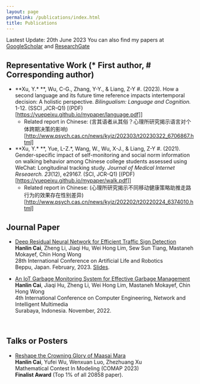 ```yaml
---
layout: page
permalink: /publications/index.html
title: Publications
---
```


Lastest Update: 20th June 2023
You can also find my papers at [GoogleScholar](https://scholar.google.com.hk/citations?user=eDSGXtYAAAAJ&hl=zh-CN) and [ResearchGate](https://www.researchgate.net/profile/Yuepei-Xu/research) 
 
## Representative Work (\* First author, # Corresponding author)
- **Xu, Y.\* **, Wu, C-G., Zhang, Y-Y., & Liang, Z-Y #. (2023). How a second language and its future time reference impacts intertemporal decision: A holistic perspective. *Bilingualism: Language and Cognition.* 1-12. (SSCI ,JCR-Q1) [(PDF)[https://yuepeixu.github.io/mypaper/language.pdf]]
    - Related report in Chinese: (言其语者从其俗？心理所研究揭示语言对个体跨期决策的影响)[http://www.psych.cas.cn/news/kyjz/202303/t20230322_6706867.html]
- **Xu, Y.\* **, Yue, L-Z.\*, Wang, W., Wu, X-J., & Liang, Z-Y #. (2021). Gender-specific impact of self-monitoring and social norm information on walking behavior among Chinese college students assessed using WeChat: Longitudinal tracking study. *Journal of Medical Internet Reseaerch. 23*(12), e29167. (SCI, JCR-Q1) [(PDF)[https://yuepeixu.github.io/mypaper/walk.pdf]]
    - Related report in Chinese: (心理所研究揭示不同移动健康策略助推走路行为的效果存在性别差异)[http://www.psych.cas.cn/news/kyjz/202202/t20220224_6374010.html]

## Journal Paper
- [Deep Residual Neural Network for Efficient Traffic Sign Detection](https://caihanlin.com/mypaper/202302ICAROB.pdf)<br>**Hanlin Cai**, Zheng Li, Jiaqi Hu, Wei Hong Lim, Sew Sun Tiang, Mastaneh Mokayef, Chin Hong Wong<br>28th International Conference on Artificial Life and Robotics<br>Beppu, Japan. February, 2023. [Slides](https://caihanlin.com/mypaper/slides/2023-ICAROB-Pre.pdf).

- [An IoT Garbage Monitoring System for Effective Garbage Management](https://caihanlin.com/mypaper/202208cenim.pdf)<br>**Hanlin Cai**, Jiaqi Hu, Zheng Li, Wei Hong Lim, Mastaneh Mokayef, Chin Hong Wong<br>4th International Conference on Computer Engineering, Network and Intelligent Multimedia<br>Surabaya, Indonesia. November, 2022.

<br>

## Talks or Posters
- [Reshape the Crowning Glory of Maasai Mara](https://caihanlin.com/mypaper/modeling/202302COMAP.pdf)<br>**Hanlin Cai**, Yufei Wu, Wenxuan Luo, Zhezhuang Xu<br>Mathematical Contest In Modeling (COMAP 2023)<br>**Finalist Award** (Top 1% of all 20858 paper).
